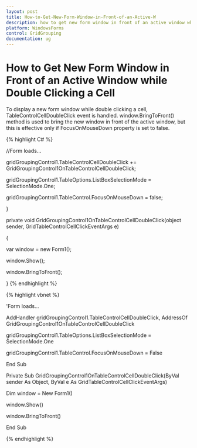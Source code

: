 ```yaml
---
layout: post
title: How-to-Get-New-Form-Window-in-Front-of-an-Active-W
description: how to get new form window in front of an active window while double clicking a cell
platform: WindowsForms
control: GridGrouping
documentation: ug
---
```


# How to Get New Form Window in Front of an Active Window while Double Clicking a Cell

To display a new form window while double clicking a cell, TableControlCellDoubleClick event is handled. window.BringToFront() method is used to bring the new window in front of the active window, but this is effective only if FocusOnMouseDown property is set to false.

{% highlight C# %}



//Form loads...

gridGroupingControl1.TableControlCellDoubleClick += GridGroupingControl1OnTableControlCellDoubleClick;

gridGroupingControl1.TableOptions.ListBoxSelectionMode = SelectionMode.One;

gridGroupingControl1.TableControl.FocusOnMouseDown = false;

}

private void GridGroupingControl1OnTableControlCellDoubleClick(object sender, GridTableControlCellClickEventArgs e)

{

var window = new Form1();

window.Show();

window.BringToFront();

}
{% endhighlight %}



{% highlight vbnet %}


'Form loads...

AddHandler gridGroupingControl1.TableControlCellDoubleClick, AddressOf GridGroupingControl1OnTableControlCellDoubleClick

gridGroupingControl1.TableOptions.ListBoxSelectionMode = SelectionMode.One

gridGroupingControl1.TableControl.FocusOnMouseDown = False

End Sub

Private Sub GridGroupingControl1OnTableControlCellDoubleClick(ByVal sender As Object, ByVal e As GridTableControlCellClickEventArgs)

Dim window = New Form1()

window.Show()

window.BringToFront()

End Sub

{% endhighlight %}

